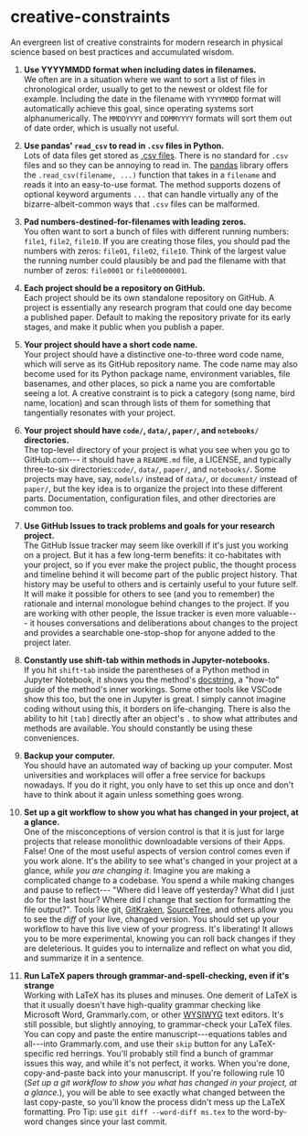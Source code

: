 # creative-constraints
An evergreen list of creative constraints for modern research in physical science based on best practices and accumulated wisdom.

1. **Use YYYYMMDD format when including dates in filenames.**  
We often are in a situation where we want to sort a list of files in chronological order, usually to get to the newest or oldest file for example.  Including the date in the filename with `YYYYMMDD` format will automatically achieve this goal, since operating systems sort alphanumerically.   The `MMDDYYYY` and `DDMMYYYY` formats will sort them out of date order, which is usually not useful.


2. **Use pandas' `read_csv` to read in `.csv` files in Python.**  
Lots of data files get stored as [.csv files](https://en.wikipedia.org/wiki/Comma-separated_values).  There is no standard for `.csv` files and so they can be annoying to read in.  The [pandas](https://pandas.pydata.org) library offers the `.read_csv(filename, ...)` function that takes in a `filename` and reads it into an easy-to-use format.  The method supports dozens of optional keyword arguments `...` that can handle virtually any of the bizarre-albeit-common ways that `.csv` files can be malformed.


3. **Pad numbers-destined-for-filenames with leading zeros.**  
You often want to sort a bunch of files with different running numbers: `file1`, `file2`, `file10`.  If you are creating those files, you should pad the numbers with zeros: `file01`, `file02`, `file10`.  Think of the largest value the running number could plausibly be and pad the filename with that number of zeros: `file0001` or `file00000001`.


4. **Each project should be a repository on GitHub.**  
Each project should be its own standalone repository on GitHub.  A project is essentially any research program that could one day become a published paper.  Default to making the repository private for its early stages, and make it public when you publish a paper.  

5.  **Your project should have a short code name.**  
Your project should have a distinctive one-to-three word code name, which will serve as its GitHub repository name.  The code name may also become used for its Python package name, environment variables, file basenames, and other places, so pick a name you are comfortable seeing a lot.  A creative constraint is to pick a category (song name, bird name, location) and scan through lists of them for something that tangentially resonates with your project.


6.  **Your project should have `code/`, `data/`, `paper/`, and `notebooks/` directories.**  
The top-level directory of your project is what you see when you go to GitHub.com--- it should have a `README.md` file, a LICENSE, and typically three-to-six directories:`code/`, `data/`, `paper/`, and `notebooks/`.  Some projects may have, say, `models/` instead of `data/`, or `document/` instead of `paper/`, but the key idea is to organize the project into these different parts.  Documentation, configuration files, and other directories are common too.


7. **Use GitHub Issues to track problems and goals for your research project.**  
The GitHub Issue tracker may seem like overkill if it's just you working on a project.  But it has a few long-term benefits: it co-habitates with your project, so if you ever make the project public, the thought process and timeline behind it will become part of the public project history.   That history may be useful to others and is certainly useful to your future self.  It will make it possible for others to see (and you to remember) the rationale and internal monologue behind changes to the project.  If you are working with other people, the Issue tracker is even more valuable--- it houses conversations and deliberations about changes to the project and provides a searchable one-stop-shop for anyone added to the project later.  


8. **Constantly use shift-tab within methods in Jupyter-notebooks.**  
If you hit `shift`-`tab` inside the parentheses of a Python method in Jupyter Notebook, it shows you the method's [docstring](https://en.wikipedia.org/wiki/Docstring), a "how-to" guide of the method's inner workings.  Some other tools like VSCode show this too, but the one in Jupyter is great.  I simply cannot imagine coding without using this, it borders on life-changing.  There is also the ability to hit `[tab]` directly after an object's `.` to show what attributes and methods are available.  You should constantly be using these conveniences.

9. **Backup your computer.**  
You should have an automated way of backing up your computer.  Most universities and workplaces will offer a free service for backups nowadays.  If you do it right, you only have to set this up once and don't have to think about it again unless something goes wrong.


10.  **Set up a git workflow to show you what has changed in your project, at a glance.**  
One of the misconceptions of version control is that it is just for large projects that release monolithic downloadable versions of their Apps.  False!  One of the most useful aspects of version control comes even if you work alone.  It's the ability to see what's changed in your project at a glance, *while you are changing it*.  Imagine you are making a complicated change to a codebase.  You spend a while making changes and pause to reflect--- "Where did I leave off yesterday?  What did I just do for the last hour?  Where did I change that section for formatting the file output?".  Tools like git, [GitKraken](https://www.gitkraken.com), [SourceTree](https://www.sourcetreeapp.com), and others allow you to see the *diff* of your live, changed version.  You should set up your workflow to have this live view of your progress.  It's liberating!  It allows you to be more experimental, knowing you can roll back changes if they are deleterious.  It guides you to internalize and reflect on what you did, and summarize it in a sentence.

11.  **Run LaTeX papers through grammar-and-spell-checking, even if it's strange**  
Working with LaTeX has its pluses and minuses.  One demerit of LaTeX is that it usually doesn't have high-quality grammar checking like Microsoft Word, Grammarly.com, or other [WYSIWYG](https://en.wikipedia.org/wiki/WYSIWYG) text editors.  It's still possible, but slightly annoying, to grammar-check your LaTeX files.  You can copy and paste the entire manuscript---equations tables and all---into Grammarly.com, and use their `skip` button for any LaTeX-specific red herrings.  You'll probably still find a bunch of grammar issues this way, and while it's not perfect, it works.  When you're done, copy-and-paste back into your manuscript.  If you're following rule 10 (*Set up a git workflow to show you what has changed in your project, at a glance.*), you will be able to see exactly what changed between the last copy-paste, so you'll know the process didn't mess up the LaTeX formatting.  Pro Tip: use `git diff --word-diff ms.tex` to the word-by-word changes since your last commit.
